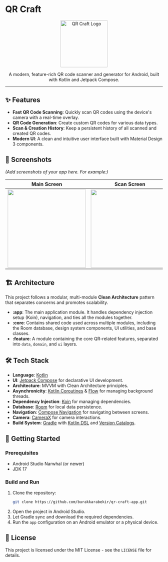 # QR Craft

<p align="center">
  <img src="path/to/your/logo.png" alt="QR Craft Logo" width="150"/>
</p>

<p align="center">
  A modern, feature-rich QR code scanner and generator for Android, built with Kotlin and Jetpack Compose.
</p>

---

## ✨ Features

*   **Fast QR Code Scanning**: Quickly scan QR codes using the device's camera with a real-time overlay.
*   **QR Code Generation**: Create custom QR codes for various data types.
*   **Scan & Creation History**: Keep a persistent history of all scanned and created QR codes.
*   **Modern UI**: A clean and intuitive user interface built with Material Design 3 components.

## 📸 Screenshots

*(Add screenshots of your app here. For example:)*

| Main Screen               | Scan Screen               | History Screen            |
|---------------------------|---------------------------|---------------------------|
| <img src="" width="250"/> | <img src="" width="250"/> | <img src="" width="250"/> |

## 🏗️ Architecture

This project follows a modular, multi-module **Clean Architecture** pattern that separates concerns and promotes scalability.

*   **:app**: The main application module. It handles dependency injection setup (Koin), navigation, and ties all the modules together.
*   **:core**: Contains shared code used across multiple modules, including the Room database, design system components, UI utilities, and base classes.
*   **:feature**: A module containing the core QR-related features, separated into `data`, `domain`, and `ui` layers.

## 🛠️ Tech Stack

*   **Language**: [Kotlin](https://kotlinlang.org/)
*   **UI**: [Jetpack Compose](https://developer.android.com/jetpack/compose) for declarative UI development.
*   **Architecture**: MVVM with Clean Architecture principles.
*   **Asynchronicity**: [Kotlin Coroutines](https://kotlinlang.org/docs/coroutines-overview.html) & [Flow](https://kotlin.github.io/kotlinx.coroutines/kotlinx-coroutines-core/kotlinx.coroutines.flow/) for managing background threads.
*   **Dependency Injection**: [Koin](https://insert-koin.io/) for managing dependencies.
*   **Database**: [Room](https://developer.android.com/training/data-storage/room) for local data persistence.
*   **Navigation**: [Compose Navigation](https://developer.android.com/jetpack/compose/navigation) for navigating between screens.
*   **Camera**: [CameraX](https://developer.android.com/training/camerax) for camera interactions.
*   **Build System**: [Gradle](https://gradle.org/) with [Kotlin DSL](https://docs.gradle.org/current/userguide/kotlin_dsl.html) and [Version Catalogs](https://docs.gradle.org/current/userguide/version_catalogues.html).

## 🚀 Getting Started

### Prerequisites

*   Android Studio Narwhal (or newer)
*   JDK 17

### Build and Run

1.  Clone the repository:
    ```sh
    git clone https://github.com/burakkarabekir/qr-craft-app.git
    ```
2.  Open the project in Android Studio.
3.  Let Gradle sync and download the required dependencies.
4.  Run the `app` configuration on an Android emulator or a physical device.

## 📜 License

This project is licensed under the MIT License - see the `LICENSE` file for details.